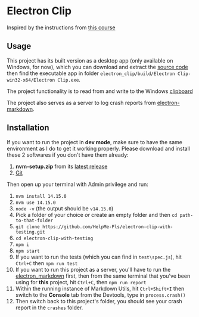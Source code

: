 # Electron Clip

Inspired by the instructions from [this course](https://frontendmasters.com/courses/electron-v2/)

## Usage
This project has its built version as a desktop app (only available on Windows, for now), which you can download and extract the [source code](https://github.com/HelpMe-Pls/electron-clip-with-testing/releases/tag/v1.0.0) then find the executable app in folder `electron_clip/build/Electron Clip-win32-x64/Electron Clip.exe`.

The project functionality is to read from and write to the Windows [clipboard](https://docs.microsoft.com/en-us/windows/win32/dataxchg/about-the-clipboard)

The project also serves as a server to log crash reports from [electron-markdown](https://github.com/HelpMe-Pls/electron_markdown#readme). 
## Installation

If you want to run the project in **dev mode**, make sure to have the same environment as I do to get it working properly. Please download and install these 2 softwares if you don't have them already:
1.  **nvm-setup.zip** from its [latest release](https://github.com/coreybutler/nvm-windows/releases)
2.  [Git](https://git-scm.com/downloads)

Then open up your terminal with Admin privilege and run:
1. `nvm install 14.15.0` 
2. `nvm use 14.15.0` 
3. `node -v` (the output should be `v14.15.0`)
4. Pick a folder of your choice *or* create an empty folder and then `cd path-to-that-folder`
5. `git clone https://github.com/HelpMe-Pls/electron-clip-with-testing.git`
6. `cd electron-clip-with-testing`
7. `npm i`
8. `npm start`
9. If you want to run the tests (which you can find in `test\spec.js`), hit `Ctrl+C` then `npm run test`
10. If you want to run this project as a server, you'll have to run the [electron_markdown](https://github.com/HelpMe-Pls/electron_markdown#readme) first, then from the same terminal that you've been using for **this** project, hit `Ctrl+C`, then `npm run report`
11. Within the running instance of Markdown Utils, hit `Ctrl+Shift+I` then switch to the **Console** tab from the Devtools, type in `process.crash()`
12. Then switch back to this project's folder, you should see your crash report in the `crashes` folder.
